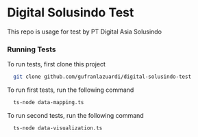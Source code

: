 
# Digital Solusindo Test

This repo is usage for test by PT Digital Asia Solusindo 
### Running Tests

To run tests, first clone this project

```bash
  git clone github.com/gufranlazuardi/digital-solusindo-test
```

To run first tests, run the following command

```bash
  ts-node data-mapping.ts
```

To run second tests, run the following command

```bash
  ts-node data-visualization.ts
```
